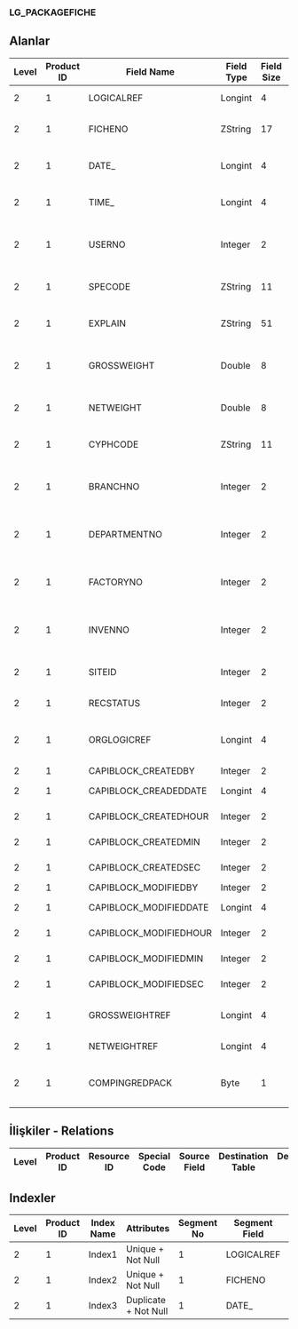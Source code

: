 ### LG_PACKAGEFICHE

## Alanlar

**Level**|**Product ID**|**Field Name**|**Field Type**|**Field Size**|**Field Offset**|**Türkçe Açıklama**|**Expression**
-----|-----|-----|-----|-----|-----|-----|-----
2|1|LOGICALREF|Longint|4|0|Birim seti log. Ref.|UNITSETL LOGICALREF
2|1|FICHENO|ZString|17|4|Paket fişi num.|Packet Voucher Number
2|1|DATE_|Longint|4|21|Paket fiş tarihi|Packet Voucher Date
2|1|TIME_|Longint|4|25|Paket fişi (zaman)|Packet Voucher Time
2|1|USERNO|Integer|2|29|Paket fişi kullanıcı num.|Packet Voucher User Number
2|1|SPECODE|ZString|11|31|Paket fişi özel kodu|Packet Voucher Aux. Code
2|1|EXPLAIN|ZString|51|42|Paket fişi açıklaması|Packet Voucher Description
2|1|GROSSWEIGHT|Double|8|93|Bürüt Ağırlık (Fiş geneli)|Gross Weight (Voucher Bottom)
2|1|NETWEIGHT|Double|8|101|Net Ağırlık (fiş geneli)|Net Weight (Voucher Bottom)
2|1|CYPHCODE|ZString|11|109|Paket fişi yetki kodu|Packet Voucher Auth. Code
2|1|BRANCHNO|Integer|2|120|Paket fişi işyeri num.|Packet Voucher Division Number
2|1|DEPARTMENTNO|Integer|2|122|Paket fişi bölüm num.|Packet Voucher Department Number
2|1|FACTORYNO|Integer|2|124|Paket fişi fabrika num.|Packet Voucher Factory Number
2|1|INVENNO|Integer|2|126|Paket fişi ambar num.|Packet Voucher Warehouse Number
2|1|SITEID|Integer|2|128|Veri Merkezi|Data Processing Site
2|1|RECSTATUS|Integer|2|130|Kayıt Durumu|Record Status
2|1|ORGLOGICREF|Longint|4|132|Orijinal Kayıt Log. Ref.|Original Record Logical Reference
2|1|CAPIBLOCK_CREATEDBY|Integer|2|136|Oluşturan|Created By
2|1|CAPIBLOCK_CREADEDDATE|Longint|4|138|Oluşturulma Tarihi|Created Date
2|1|CAPIBLOCK_CREATEDHOUR|Integer|2|142|Oluşturulma Saati|Created Hour
2|1|CAPIBLOCK_CREATEDMIN|Integer|2|144|Oluşturulma Dakikası|Created Min
2|1|CAPIBLOCK_CREATEDSEC|Integer|2|146|Oluşturulma Saniyesi|Created Second
2|1|CAPIBLOCK_MODIFIEDBY|Integer|2|148|Değiştiren|Modified By
2|1|CAPIBLOCK_MODIFIEDDATE|Longint|4|150|Değiştirilme Tarihi|Modified Date
2|1|CAPIBLOCK_MODIFIEDHOUR|Integer|2|154|Değiştirilme Saati|Modified Hour
2|1|CAPIBLOCK_MODIFIEDMIN|Integer|2|156|Değiştirilme Dakikası|Modified Minute
2|1|CAPIBLOCK_MODIFIEDSEC|Integer|2|158|Değiştirilme Saniyesi|Modified Second
2|1|GROSSWEIGHTREF|Longint|4|160|Bürüt Ağırlık Birim Ref.|Gross Weight Unit Reference
2|1|NETWEIGHTREF|Longint|4|164|Birim seti log. Ref.|UNITSETL LOGICALREF
2|1|COMPINGREDPACK|Byte|1|168|Karma Koli İçerikleri Paketlenecektir|Mixed Case Contents will be Packaged

## İlişkiler - Relations
**Level**|**Product ID**|**Resource ID**|**Special Code**|**Source Field**|**Destination Table**|**Destination Field**|**Relation Type**|**Extra Condition**
-----|-----|-----|-----|-----|-----|-----|-----|-----

## Indexler
**Level**|**Product ID**|**Index Name**|**Attributes**|**Segment No**|**Segment Field**|**Sense**
-----|-----|-----|-----|-----|-----|-----
2|1|Index1|Unique + Not Null|1|LOGICALREF|Ascending
2|1|Index2|Unique + Not Null|1|FICHENO|Ascending
2|1|Index3|Duplicate + Not Null|1|DATE_|Ascending
